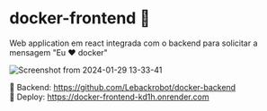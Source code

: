 #  docker-frontend 🐋

Web application em react integrada com o backend para solicitar a mensagem "Eu ❤️ docker"

![Screenshot from 2024-01-29 13-33-41](https://github.com/Lebackrobot/docker-frontend/assets/49316490/144006f1-46fe-42ff-950c-a9fe875d64ee)


🔗 Backend: https://github.com/Lebackrobot/docker-backend <br>
🔗 Deploy: https://docker-frontend-kd1h.onrender.com
